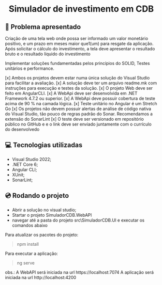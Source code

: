 <h1 align="center">Simulador de investimento em CDB</h1>

## :memo: Problema apresentado
 Criação de uma tela web onde possa ser informado um valor monetário positivo, e um prazo em meses maior que1(um) para resgate da  aplicação. Após  solicitar  o  cálculo  do  investimento,  a  tela  deve apresentar o resultado bruto e o resultado líquido do investimento

Implementar soluções fundamentadas pelos princípios do SOLID, Testes unitários e performance.

[x] Ambos os projetos devem estar numa única solução do Visual Studio para facilitar a avaliação.
[x] A solução deve ter um arquivo readme.mk com instruções para execução e testes da solução.
[x] O projeto Web deve ser feito em AngularCLI.
[x] A WebApi deve ser desenvolvida em .NET Framework 4.7.2 ou superior.
[x] A WebApi deve possuir cobertura de teste acima de 90 % na camada lógica.
[x] Teste unitário no Angular é um Stretch Go
[x] Os projetos não devem possuir alertas de análise de código nativa do Visual Studio, tão pouco de regras padrão do Sonar. Recomendamos a extensão do SonarLint
[x] O teste deve ser versionado em repositório público no GitHub e e o link deve ser enviado juntamente com o currículo do desenvolvedo

## :computer: Tecnologias utilizadas
* Visual Studio 2022;
* .NET Core 6;
* Angular CLI;
* XUnit;
* SonarLint;

## :cd: Rodando o projeto

* Abrir a solução no visual studio;
* Startar o projeto SimuladorCDB.WebAPI
* navegar até a pasta do projeto src\SimuladorCDB.UI e executar os comandos abaixo

Para atualizar os pacotes do projeto:
> npm install

Para executar a aplicação:
>ng serve

obs.:
A WebAPI será iniciada na url https://localhost:7074
A aplicação será iniciada na url http://localhost:4200